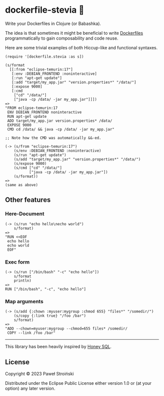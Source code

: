 # dockerfile-stevia 🍃

Write your Dockerfiles in Clojure (or Babashka).

The idea is that sometimes it might be beneficial to
write [Dockerfiles](https://docs.docker.com/engine/reference/builder/) programmatically to gain composability and code
reuse.

Here are some trivial examples of both Hiccup-like and functional syntaxes.

    (require '[dockerfile.stevia :as s])

    (s/format
      [[:from "eclipse-temurin:17"]
       [:env :DEBIAN_FRONTEND :noninteractive]
       [:run "apt-get update"]
       [:add "target/my_app.jar" "version.properties*" "/data/"]
       [:expose 9000]
       [:cmd
        ["cd" "/data/"]
        ["java -cp /data/ -jar my_app.jar"]]])
    =>
    "FROM eclipse-temurin:17
     ENV DEBIAN_FRONTEND noninteractive
     RUN apt-get update
     ADD target/my_app.jar version.properties* /data/
     EXPOSE 9000
     CMD cd /data/ && java -cp /data/ -jar my_app.jar"
    
    ;; Note how the CMD was automatically &&-ed. 
    
    (-> (s/from "eclipse-temurin:17")
        (s/env :DEBIAN_FRONTEND :noninteractive)
        (s/run "apt-get update")
        (s/add "target/my_app.jar" "version.properties*" "/data/")
        (s/expose 9000)
        (s/cmd ["cd" "/data/"]
               ["java -cp /data/ -jar my_app.jar"])
        (s/format))
    =>
    (same as above)

## Other features

### Here-Document

    (-> (s/run "echo hello\necho world")
        s/format)
    =>
    "RUN <<EOF
     echo hello
     echo world
     EOF"

### Exec form

    (-> (s/run ["/bin/bash" "-c" "echo hello"])
        s/format
        println)
    =>
    RUN ["/bin/bash", "-c", "echo hello"]

### Map arguments

    (-> (s/add {:chown :myuser:mygroup :chmod 655} "files*" "/somedir/")
        (s/copy {:link true} "/foo /bar")
        s/format)
    =>
    "ADD --chown=myuser:mygroup --chmod=655 files* /somedir/
     COPY --link /foo /bar"

---

This library has been heavily inspired by [Honey SQL](https://github.com/seancorfield/honeysql).

## License

Copyright © 2023 Paweł Stroiński

Distributed under the Eclipse Public License either version 1.0 or (at
your option) any later version.
